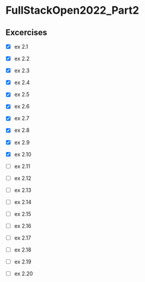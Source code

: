 # FullStackOpen2022_Part2

## Excercises
- [x] ex 2.1
- [x] ex 2.2
- [x] ex 2.3
- [x] ex 2.4
- [x] ex 2.5
- [x] ex 2.6
- [x] ex 2.7
- [x] ex 2.8
- [x] ex 2.9
- [x] ex 2.10
- [ ] ex 2.11
- [ ] ex 2.12
- [ ] ex 2.13
- [ ] ex 2.14
- [ ] ex 2.15
- [ ] ex 2.16
- [ ] ex 2.17
- [ ] ex 2.18
- [ ] ex 2.19
- [ ] ex 2.20


